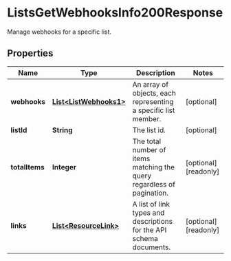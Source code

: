 

# ListsGetWebhooksInfo200Response

Manage webhooks for a specific list.

## Properties

| Name | Type | Description | Notes |
|------------ | ------------- | ------------- | -------------|
|**webhooks** | [**List&lt;ListWebhooks1&gt;**](ListWebhooks1.md) | An array of objects, each representing a specific list member. |  [optional] |
|**listId** | **String** | The list id. |  [optional] |
|**totalItems** | **Integer** | The total number of items matching the query regardless of pagination. |  [optional] [readonly] |
|**links** | [**List&lt;ResourceLink&gt;**](ResourceLink.md) | A list of link types and descriptions for the API schema documents. |  [optional] [readonly] |



